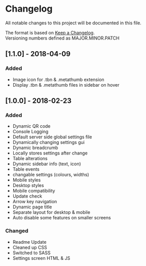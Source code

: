# Changelog

All notable changes to this project will be documented in this file.

The format is based on [Keep a Changelog](http://keepachangelog.com/en/1.0.0/).<br>
Versioning numbers defined as MAJOR.MINOR.PATCH

## [1.1.0] - 2018-04-09

### Added

*   Image icon for .tbn & .metathumb extension
*   Display .tbn & .metathumb files in sidebar on hover

## [1.0.0] - 2018-02-23

### Added

*   Dynamic QR code
*   Console Logging
*   Default server side global settings file
*   Dynamically changing settings gui
*   Dynamic breadcrumb
*   Locally stores settings after change
*   Table alterations
*   Dynamic sidebar info (text, icon)
*   Table events
*   changable settings (colours, widths)
*   Mobile styles
*   Desktop styles
*   Mobile compatibility
*   Update check
*   Arrow key navigation
*   Dynamic page title
*   Separate layout for desktop & mobile
*   Auto disable some features on smaller screens

### Changed

*   Readme Update
*   Cleaned up CSS
*   Switched to SASS
*   Settings screen HTML & JS
